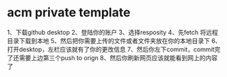 # acm private template

1、下载github desktop
2、登陆你的账户
3、选择resposity
4、先fetch 将远程目录下载到本地
5、然后把你需要上传的文件或者文件夹放在你的本地目录下
6、打开desktop，左栏应该就有了你的更改信息
7、然后你左下commit，commit完了还需要上边第三个push to orign
8、然后你刷新网页应该就能看到网上的内容了
